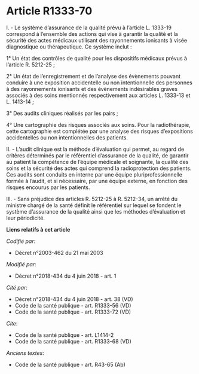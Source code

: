 # Article R1333-70

I. - Le système d’assurance de la qualité prévu à l’article L. 1333-19 correspond à l’ensemble des actions qui vise à
garantir la qualité et la sécurité des actes médicaux utilisant des rayonnements ionisants à visée diagnostique ou
thérapeutique. Ce système inclut :

1° Un état des contrôles de qualité pour les dispositifs médicaux prévus à l’article R. 5212-25 ;

2° Un état de l’enregistrement et de l’analyse des évènements pouvant conduire à une exposition accidentelle ou non
intentionnelle des personnes à des rayonnements ionisants et des évènements indésirables graves associés à des soins
mentionnés respectivement aux articles L. 1333-13 et L. 1413-14 ;

3° Des audits cliniques réalisés par les pairs ;

4° Une cartographie des risques associés aux soins. Pour la radiothérapie, cette cartographie est complétée par une analyse
des risques d’expositions accidentelles ou non intentionnelles des patients.

II. - L’audit clinique est la méthode d’évaluation qui permet, au regard de critères déterminés par le référentiel
d’assurance de la qualité, de garantir au patient la compétence de l’équipe médicale et soignante, la qualité des soins et la
sécurité des actes qui comprend la radioprotection des patients. Ces audits sont conduits en interne par une équipe
pluriprofessionnelle formée à l’audit, et si nécessaire, par une équipe externe, en fonction des risques encourus par les
patients.

III. - Sans préjudice des articles R. 5212-25 à R. 5212-34, un arrêté du ministre chargé de la santé définit le référentiel
sur lequel se fondent le système d’assurance de la qualité ainsi que les méthodes d’évaluation et leur périodicité.

**Liens relatifs à cet article**

_Codifié par_:

  - Décret n°2003-462 du 21 mai 2003

_Modifié par_:

  - Décret n°2018-434 du 4 juin 2018 - art. 1

_Cité par_:

  - Décret n°2018-434 du 4 juin 2018 - art. 38 (VD)
  - Code de la santé publique - art. R1333-56 (VD)
  - Code de la santé publique - art. R1333-72 (VD)

_Cite_:

  - Code de la santé publique - art. L1414-2
  - Code de la santé publique - art. R1333-68 (VD)

_Anciens textes_:

  - Code de la santé publique - art. R43-65 (Ab)
